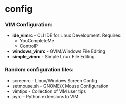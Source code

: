 # config

### VIM Configuration:

+ **ide_vimrc** - CLI IDE for Linux Development. Requires:
	+ YouCompleteMe
	+ ControlP
+ **windows_vimrc** - GVIM/Windows File Editing
+ **simple_vimrc** - Simple Linux File Editing.

### Random configuration files:

+ screenrc - Linux/Windows Screen Config
+ setmouse.sh - GNOME/X Mouse Configuration
+ vimtips - Collection of VIM user tips
+ pyrc - Python extensions to VIM

